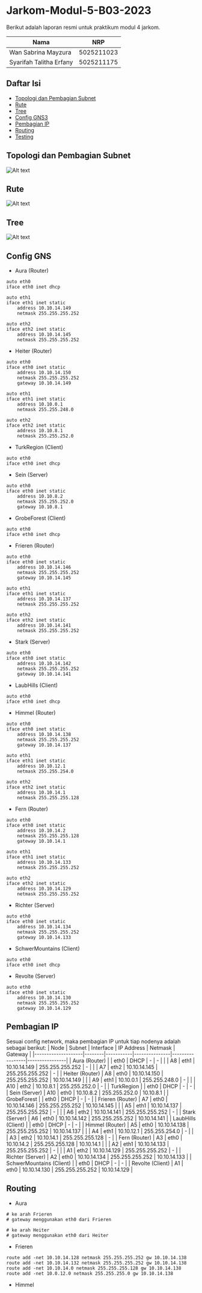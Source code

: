 # Jarkom-Modul-5-B03-2023
Berikut adalah laporan resmi untuk praktikum modul 4 jarkom.

| Nama | NRP |
|---------------------------|------------|
|Wan Sabrina Mayzura | 5025211023 |
|Syarifah Talitha Erfany | 5025211175 |

## Daftar Isi
  - [Topologi dan Pembagian Subnet](#topologi-dan-pembagian-subnet)
  - [Rute](#rute)
  - [Tree](#tree)
  - [Config GNS3](#config-gns3)
  - [Pembagian IP](#pembagian-ip)
  - [Routing](#routing)
  - [Testing](#testing)

## Topologi dan Pembagian Subnet
![Alt text](TopologiPrak5.png)

## Rute
![Alt text](image.png)

## Tree
![Alt text](TreeVLSM.png)

## Config GNS

- Aura (Router)
```
auto eth0
iface eth0 inet dhcp

auto eth1
iface eth1 inet static
	address 10.10.14.149
	netmask 255.255.255.252

auto eth2
iface eth2 inet static
	address 10.10.14.145
	netmask 255.255.255.252
```

- Heiter (Router)
```
auto eth0
iface eth0 inet static
	address 10.10.14.150
	netmask 255.255.255.252
	gateway 10.10.14.149

auto eth1
iface eth1 inet static
    address 10.10.0.1
    netmask 255.255.248.0

auto eth2
iface eth2 inet static
    address 10.10.8.1
    netmask 255.255.252.0
```

- TurkRegion (Client)
```
auto eth0
iface eth0 inet dhcp
```

- Sein (Server)
```
auto eth0
iface eth0 inet static
	address 10.10.8.2
	netmask 255.255.252.0
	gateway 10.10.8.1
```

- GrobeForest (Client)
```
auto eth0
iface eth0 inet dhcp
```

- Frieren (Router)
```
auto eth0
iface eth0 inet static
	address 10.10.14.146
	netmask 255.255.255.252
	gateway 10.10.14.145

auto eth1
iface eth1 inet static
    address 10.10.14.137
    netmask 255.255.255.252

auto eth2
iface eth2 inet static
    address 10.10.14.141
    netmask 255.255.255.252
```

- Stark (Server)
```
auto eth0
iface eth0 inet static
	address 10.10.14.142
	netmask 255.255.255.252
	gateway 10.10.14.141
```

- LaubHills (Client)
```
auto eth0
iface eth0 inet dhcp
```

- Himmel (Router)
```
auto eth0
iface eth0 inet static
	address 10.10.14.138
	netmask 255.255.255.252
	gateway 10.10.14.137

auto eth1
iface eth1 inet static
    address 10.10.12.1
    netmask 255.255.254.0

auto eth2
iface eth2 inet static
    address 10.10.14.1
    netmask 255.255.255.128
```

- Fern (Router)
```
auto eth0
iface eth0 inet static
	address 10.10.14.2
	netmask 255.255.255.128
	gateway 10.10.14.1

auto eth1
iface eth1 inet static
    address 10.10.14.133
    netmask 255.255.255.252

auto eth2
iface eth2 inet static
    address 10.10.14.129
    netmask 255.255.255.252
```

- Richter (Server)
```
auto eth0
iface eth0 inet static
	address 10.10.14.134
	netmask 255.255.255.252
	gateway 10.10.14.133
```

- SchwerMountains (Client)
```
auto eth0
iface eth0 inet dhcp
```

- Revolte (Server)
```
auto eth0
iface eth0 inet static
	address 10.10.14.130
	netmask 255.255.255.252
	gateway 10.10.14.129
```

## Pembagian IP
Sesuai config network, maka pembagian IP untuk tiap nodenya adalah sebagai berikut:
| Node               | Subnet | Interface | IP Address    | Netmask         | Gateway        |
|--------------------|--------|-----------|---------------|-----------------|----------------|
| Aura (Router)      |        | eth0      | DHCP          | -               | -              |
|                    |   A8   | eth1      | 10.10.14.149  | 255.255.255.252 | -              |
|                    |   A7   | eth2      | 10.10.14.145  | 255.255.255.252 | -              |
| Heiter (Router)    |   A8   | eth0      | 10.10.14.150  | 255.255.255.252 | 10.10.14.149   |
|                    |   A9   | eth1      | 10.10.0.1     | 255.255.248.0   | -              |
|                    |  A10   | eth2      | 10.10.8.1     | 255.255.252.0   | -              |
| TurkRegion         |        | eth0      | DHCP          | -               | -              |
| Sein (Server)      |  A10   | eth0      | 10.10.8.2     | 255.255.252.0   | 10.10.8.1      |
| GrobeForest        |        | eth0      | DHCP          | -               | -              |
| Frieren (Router)   |   A7   | eth0      | 10.10.14.146  | 255.255.255.252 | 10.10.14.145   |
|                    |   A5   | eth1      | 10.10.14.137  | 255.255.255.252 | -              |
|                    |   A6   | eth2      | 10.10.14.141  | 255.255.255.252 | -              |
| Stark (Server)     |   A6   | eth0      | 10.10.14.142  | 255.255.255.252 | 10.10.14.141   |
| LaubHills (Client) |        | eth0      | DHCP          | -               | -              |
| Himmel (Router)    |   A5   | eth0      | 10.10.14.138  | 255.255.255.252 | 10.10.14.137   |
|                    |   A4   | eth1      | 10.10.12.1    | 255.255.254.0   | -              |
|                    |   A3   | eth2      | 10.10.14.1    | 255.255.255.128 | -              |
| Fern (Router)      |   A3   | eth0      | 10.10.14.2    | 255.255.255.128 | 10.10.14.1     |
|                    |   A2   | eth1      | 10.10.14.133  | 255.255.255.252 | -              |
|                    |   A1   | eth2      | 10.10.14.129  | 255.255.255.252 | -              |
| Richter (Server)   |   A2   | eth0      | 10.10.14.134  | 255.255.255.252 | 10.10.14.133   |
| SchwerMountains (Client) |        | eth0 | DHCP          | -               | -              |
| Revolte (Client)   |   A1   | eth0      | 10.10.14.130  | 255.255.255.252 | 10.10.14.129   |

## Routing

- Aura
```shell
# ke arah Frieren
# gateway menggunakan eth0 dari Frieren

# ke arah Heiter
# gateway menggunakan eth0 dari Heiter
```

- Frieren
```shell
route add -net 10.10.14.128 netmask 255.255.255.252 gw 10.10.14.138
route add -net 10.10.14.132 netmask 255.255.255.252 gw 10.10.14.138
route add -net 10.10.14.0 netmask 255.255.255.128 gw 10.10.14.138
route add -net 10.0.12.0 netmask 255.255.255.0 gw 10.10.14.138
```

- Himmel
```shell

```